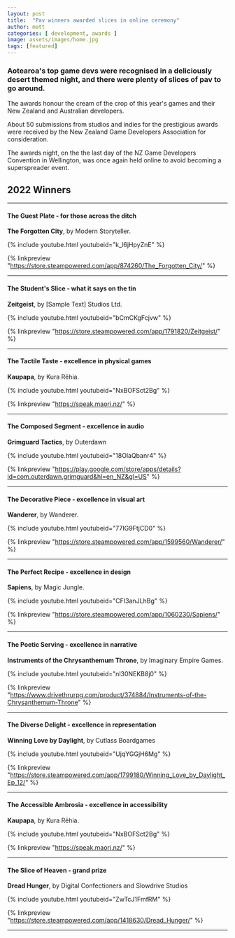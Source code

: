 ```yaml
---
layout: post
title:  "Pav winners awarded slices in online ceremony"
author: matt
categories: [ development, awards ]
image: assets/images/home.jpg
tags: [featured]
---
```


### Aotearoa's top game devs were recognised in a deliciously desert themed night, and there were plenty of slices of pav to go around.

The awards honour the cream of the crop of this year's games and their New Zealand and Australian developers.

About 50 submissions from studios and indies for the prestigious awards were received by the New Zealand Game Developers Association for consideration.

The awards night, on the the last day of the NZ Game Developers Convention in Wellington, was once again held online to avoid becoming a superspreader event.

## 2022 Winners

<hr />

#### The Guest Plate - for those across the ditch

**The Forgotten City**, by Modern Storyteller.

{% include youtube.html youtubeid="k_l6jHpyZnE" %}

{% linkpreview "https://store.steampowered.com/app/874260/The_Forgotten_City/" %}

<hr />

#### The Student's Slice - what it says on the tin

**Zeitgeist**, by [Sample Text] Studios Ltd.

{% include youtube.html youtubeid="bCmCKgFcjvw" %}

{% linkpreview "https://store.steampowered.com/app/1791820/Zeitgeist/" %}

<hr />

#### The Tactile Taste - excellence in physical games

**Kaupapa**, by Kura Rēhia.

{% include youtube.html youtubeid="NxBOFSct2Bg" %}

{% linkpreview "https://speak.maori.nz/" %}

<hr />

#### The Composed Segment - excellence in audio

**Grimguard Tactics**, by Outerdawn

{% include youtube.html youtubeid="18OlaQbanr4" %}

{% linkpreview "https://play.google.com/store/apps/details?id=com.outerdawn.grimguard&hl=en_NZ&gl=US" %}

<hr />

#### The Decorative Piece - excellence in visual art

**Wanderer**, by Wanderer.

{% include youtube.html youtubeid="77IG9FtjCD0" %}

{% linkpreview "https://store.steampowered.com/app/1599560/Wanderer/" %}

<hr />

#### The Perfect Recipe - excellence in design

**Sapiens**, by Magic Jungle.

{% include youtube.html youtubeid="CFI3anJLhBg" %}

{% linkpreview "https://store.steampowered.com/app/1060230/Sapiens/" %}

<hr />

#### The Poetic Serving - excellence in narrative

**Instruments of the Chrysanthemum Throne**, by Imaginary Empire Games.

{% include youtube.html youtubeid="nl30NEKB8j0" %}

{% linkpreview "https://www.drivethrurpg.com/product/374884/Instruments-of-the-Chrysanthemum-Throne" %}

<hr />

#### The Diverse Delight - excellence in representation

**Winning Love by Daylight**, by Cutlass Boardgames

{% include youtube.html youtubeid="UjqYGGjH6Mg" %}

{% linkpreview "https://store.steampowered.com/app/1799180/Winning_Love_by_Daylight_Ep_12/" %}

<hr />

#### The Accessible Ambrosia - excellence in accessibility

**Kaupapa**, by Kura Rēhia.

{% include youtube.html youtubeid="NxBOFSct2Bg" %}

{% linkpreview "https://speak.maori.nz/" %}

<hr />

#### The Slice of Heaven - grand prize

**Dread Hunger**, by Digital Confectioners and Slowdrive Studios

{% include youtube.html youtubeid="ZwTcJ1FmfRM" %}

{% linkpreview "https://store.steampowered.com/app/1418630/Dread_Hunger/" %}

<hr />
